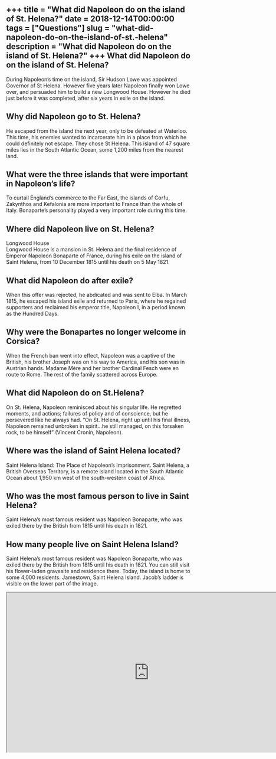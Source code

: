 +++
title = "What did Napoleon do on the island of St. Helena?"
date = 2018-12-14T00:00:00
tags = ["Questions"]
slug = "what-did-napoleon-do-on-the-island-of-st.-helena"
description = "What did Napoleon do on the island of St. Helena?"
+++
What did Napoleon do on the island of St. Helena?
-------------------------------------------------

During Napoleon’s time on the island, Sir Hudson Lowe was appointed Governor of St Helena. However five years later Napoleon finally won Lowe over, and persuaded him to build a new Longwood House. However he died just before it was completed, after six years in exile on the island.

Why did Napoleon go to St. Helena?
----------------------------------

He escaped from the island the next year, only to be defeated at Waterloo. This time, his enemies wanted to incarcerate him in a place from which he could definitely not escape. They chose St Helena. This island of 47 square miles lies in the South Atlantic Ocean, some 1,200 miles from the nearest land.

What were the three islands that were important in Napoleon’s life?
-------------------------------------------------------------------

To curtail England’s commerce to the Far East, the islands of Corfu, Zakynthos and Kefalonia are more important to France than the whole of Italy. Bonaparte’s personality played a very important role during this time.

Where did Napoleon live on St. Helena?
--------------------------------------

Longwood House  
Longwood House is a mansion in St. Helena and the final residence of Emperor Napoleon Bonaparte of France, during his exile on the island of Saint Helena, from 10 December 1815 until his death on 5 May 1821.

What did Napoleon do after exile?
---------------------------------

When this offer was rejected, he abdicated and was sent to Elba. In March 1815, he escaped his island exile and returned to Paris, where he regained supporters and reclaimed his emperor title, Napoleon I, in a period known as the Hundred Days.

Why were the Bonapartes no longer welcome in Corsica?
-----------------------------------------------------

When the French ban went into effect, Napoleon was a captive of the British, his brother Joseph was on his way to America, and his son was in Austrian hands. Madame Mère and her brother Cardinal Fesch were en route to Rome. The rest of the family scattered across Europe.

What did Napoleon do on St.Helena?
----------------------------------

On St. Helena, Napoleon reminisced about his singular life. He regretted moments, and actions; failures of policy and of conscience, but he persevered like he always had. “On St. Helena, right up until his final illness, Napoleon remained unbroken in spirit…he still managed, on this forsaken rock, to be himself” (Vincent Cronin, Napoleon).

Where was the island of Saint Helena located?
---------------------------------------------

Saint Helena Island: The Place of Napoleon’s Imprisonment. Saint Helena, a British Overseas Territory, is a remote island located in the South Atlantic Ocean about 1,950 km west of the south-western coast of Africa.

Who was the most famous person to live in Saint Helena?
-------------------------------------------------------

Saint Helena’s most famous resident was Napoleon Bonaparte, who was exiled there by the British from 1815 until his death in 1821.

How many people live on Saint Helena Island?
--------------------------------------------

Saint Helena’s most famous resident was Napoleon Bonaparte, who was exiled there by the British from 1815 until his death in 1821. You can still visit his flower-laden gravesite and residence there. Today, the island is home to some 4,000 residents. Jamestown, Saint Helena Island. Jacob’s ladder is visible on the lower part of the image.

<iframe allow="accelerometer; autoplay; clipboard-write; encrypted-media; gyroscope; picture-in-picture" allowfullscreen="" class="__youtube_prefs__  epyt-is-override  no-lazyload" data-no-lazy="1" data-origheight="433" data-origwidth="770" data-skipgform_ajax_framebjll="" height="433" id="_ytid_39762" loading="lazy" src="https://www.youtube.com/embed/rOe9GITRlyw?enablejsapi=1&autoplay=0&cc_load_policy=0&cc_lang_pref=&iv_load_policy=1&loop=0&modestbranding=0&rel=1&fs=1&playsinline=0&autohide=2&theme=dark&color=red&controls=1&" title="YouTube player" width="770"></iframe>